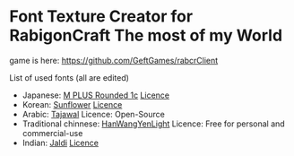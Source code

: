 # Font Texture Creator for RabigonCraft The most of my World
game is here: https://github.com/GeftGames/rabcrClient

List of used fonts (all are edited)
- Japanese: [M PLUS Rounded 1c](https://fonts.google.com/specimen/M+PLUS+Rounded+1c) [Licence](https://scripts.sil.org/cms/scripts/page.php?site_id=nrsi&id=OFL)
- Korean: [Sunflower](https://fonts.google.com/specimen/Sunflower) [Licence](https://scripts.sil.org/cms/scripts/page.php?site_id=nrsi&id=OFL)
- Arabic: [Tajawal](https://fonts.google.com/specimen/M+PLUS+Rounded+1c) Licence: Open-Source
- Traditional chinnese: [HanWangYenLight](https://www.freechinesefont.com/traditional-han-wang-yen-light-rounded-font-download) Licence: Free for personal and commercial-use
- Indian: [Jaldi](https://github.com/Omnibus-Type/Jaldi) [Licence](https://scripts.sil.org/cms/scripts/page.php?site_id=nrsi&id=OFL)
